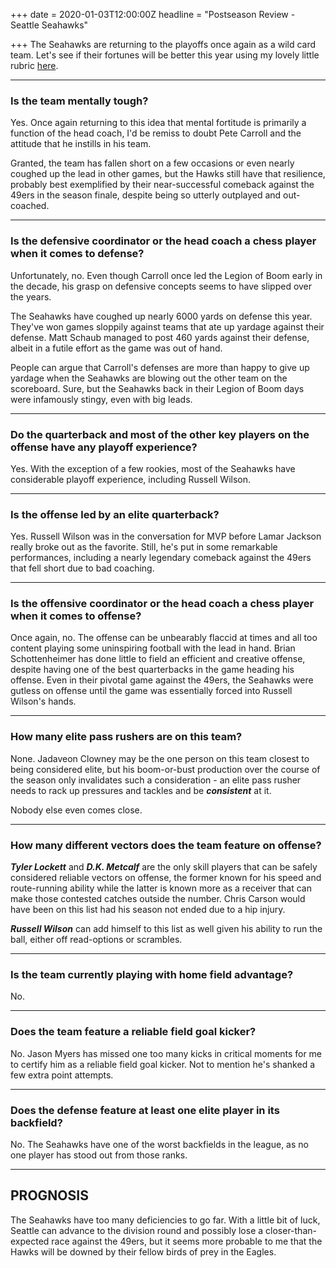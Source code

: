 +++
date = 2020-01-03T12:00:00Z
headline = "Postseason Review - Seattle Seahawks"

+++
The Seahawks are returning to the playoffs once again as a wild card team. Let's see if their fortunes will be better this year using my lovely little rubric [here](https://owlpicks.com/posts/postseason-review-team-assessment-rubric/ "Rubric").

***

### Is the team mentally tough?

Yes. Once again returning to this idea that mental fortitude is primarily a function of the head coach, I'd be remiss to doubt Pete Carroll and the attitude that he instills in his team.

Granted, the team has fallen short on a few occasions or even nearly coughed up the lead in other games, but the Hawks still have that resilience, probably best exemplified by their near-successful comeback against the 49ers in the season finale, despite being so utterly outplayed and out-coached.

***

### Is the defensive coordinator or the head coach a chess player when it comes to defense?

Unfortunately, no. Even though Carroll once led the Legion of Boom early in the decade, his grasp on defensive concepts seems to have slipped over the years.

The Seahawks have coughed up nearly 6000 yards on defense this year. They've won games sloppily against teams that ate up yardage against their defense. Matt Schaub managed to post 460 yards against their defense, albeit in a futile effort as the game was out of hand.

People can argue that Carroll's defenses are more than happy to give up yardage when the Seahawks are blowing out the other team on the scoreboard. Sure, but the Seahawks back in their Legion of Boom days were infamously stingy, even with big leads.

***

### Do the quarterback and most of the other key players on the offense have any playoff experience?

Yes. With the exception of a few rookies, most of the Seahawks have considerable playoff experience, including Russell Wilson.

***

### Is the offense led by an elite quarterback?

Yes. Russell Wilson was in the conversation for MVP before Lamar Jackson really broke out as the favorite. Still, he's put in some remarkable performances, including a nearly legendary comeback against the 49ers that fell short due to bad coaching.

***

### Is the offensive coordinator or the head coach a chess player when it comes to offense?

Once again, no. The offense can be unbearably flaccid at times and all too content playing some uninspiring football with the lead in hand. Brian Schottenheimer has done little to field an efficient and creative offense, despite having one of the best quarterbacks in the game heading his offense. Even in their pivotal game against the 49ers, the Seahawks were gutless on offense until the game was essentially forced into Russell Wilson's hands.

***

### How many elite pass rushers are on this team?

None. Jadaveon Clowney may be the one person on this team closest to being considered elite, but his boom-or-bust production over the course of the season only invalidates such a consideration - an elite pass rusher needs to rack up pressures and tackles and be **_consistent_** at it.

Nobody else even comes close.

***

### How many different vectors does the team feature on offense?

**_Tyler Lockett_** and **_D.K. Metcalf_** are the only skill players that can be safely considered reliable vectors on offense, the former known for his speed and route-running ability while the latter is known more as a receiver that can make those contested catches outside the number. Chris Carson would have been on this list had his season not ended due to a hip injury.

**_Russell Wilson_** can add himself to this list as well given his ability to run the ball, either off read-options or scrambles.

***

### Is the team currently playing with home field advantage?

No.

***

### Does the team feature a reliable field goal kicker?

No. Jason Myers has missed one too many kicks in critical moments for me to certify him as a reliable field goal kicker. Not to mention he's shanked a few extra point attempts.

***

### Does the defense feature at least one elite player in its backfield?

No. The Seahawks have one of the worst backfields in the league, as no one player has stood out from those ranks.

***

## PROGNOSIS

The Seahawks have too many deficiencies to go far. With a little bit of luck, Seattle can advance to the division round and possibly lose a closer-than-expected race against the 49ers, but it seems more probable to me that the Hawks will be downed by their fellow birds of prey in the Eagles.